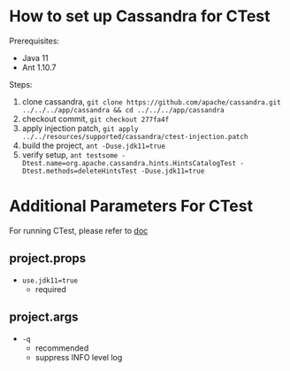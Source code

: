 # How to set up Cassandra for CTest
Prerequisites:
- Java 11
- Ant 1.10.7

Steps:
1. clone cassandra, `git clone https://github.com/apache/cassandra.git ../../../app/cassandra && cd ../../../app/cassandra`
2. checkout commit, `git checkout 277fa4f`
3. apply injection patch, `git apply ../../resources/supported/cassandra/ctest-injection.patch`
4. build the project, `ant -Duse.jdk11=true`
5. verify setup, `ant testsome -Dtest.name=org.apache.cassandra.hints.HintsCatalogTest -Dtest.methods=deleteHintsTest -Duse.jdk11=true`

# Additional Parameters For CTest
For running CTest, please refer to [doc](../../../README.md#how-to-run-ctest)

## project.props
- `use.jdk11=true`
    - required

## project.args
- `-q`
    - recommended
    - suppress INFO level log

